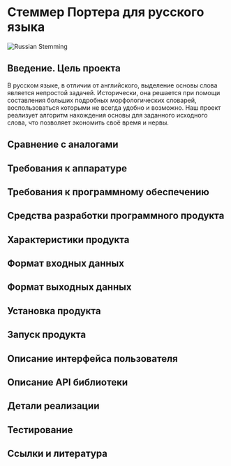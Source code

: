 # Стеммер Портера для русского языка #


<!-- Banner Image -->
![Russian Stemming ](https://pp.userapi.com/c621701/v621701500/69806/wpqSWKckB7A.jpg)

## Введение. Цель проекта ##

В русском языке, в отличии от английского, выделение основы слова является непростой задачей. Исторически, она решается при помощи составления больших подробных морфологических словарей, воспользоваться которыми не всегда удобно и возможно. Наш проект реализует алгоритм нахождения основы для заданного исходного слова, что позволяет экономить своё время и нервы.

## Сравнение с аналогами ##

## Требования к аппаратуре ##

## Требования к программному обеспечению ##

## Средства разработки программного продукта ##

## Характеристики продукта ##

## Формат входных данных ##

## Формат выходных данных ##

## Установка продукта ##

## Запуск продукта ##

## Описание интерфейса пользователя ##

## Описание API библиотеки ##

## Детали реализации ##

## Тестирование ##

## Ссылки и литература ##
